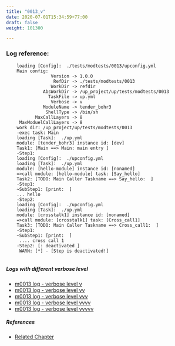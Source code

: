 ```yaml
---
title: "0013_v"
date: 2020-07-01T15:34:59+77:00
draft: false
weight: 101300

---
```


### Log reference: <no value>

```
    loading [Config]:  ./tests/modtests/0013/upconfig.yml
    Main config:
                 Version -> 1.0.0
                  RefDir -> ./tests/modtests/0013
                 WorkDir -> refdir
              AbsWorkDir -> /up_project/up/tests/modtests/0013
                TaskFile -> up.yml
                 Verbose -> v
              ModuleName -> tender_bohr3
               ShellType -> /bin/sh
           MaxCallLayers -> 8
     MaxModuelCallLayers -> 8
    work dir: /up_project/up/tests/modtests/0013
    -exec task: Main
    loading [Task]:  ./up.yml
    module: [tender_bohr3] instance id: [dev]
    Task1: [Main ==> Main: main entry ]
    -Step1:
    loading [Config]:  ./upconfig.yml
    loading [Task]:  ./up.yml
    module: [hello-module] instance id: [nonamed]
    =>call module: [hello-module] task: [Say_hello]
    Task2: [TODO: Main Caller Taskname ==> Say_hello:  ]
    -Step1:
    ~SubStep1: [print:  ]
    ... hello
    -Step2:
    loading [Config]:  ./upconfig.yml
    loading [Task]:  ./up.yml
    module: [crosstalk1] instance id: [nonamed]
    =>call module: [crosstalk1] task: [Cross_call1]
    Task3: [TODO: Main Caller Taskname ==> Cross_call1:  ]
    -Step1:
    ~SubStep1: [print:  ]
     .... cross call 1
    -Step2: [: deactivated ]
     WARN: [*] - [Step is deactivated!]
    
```

##### Logs with different verbose level
* [m0013 log - verbose level v](../../logs/m0013_v)
* [m0013 log - verbose level vv](../../logs/m0013_vv)
* [m0013 log - verbose level vvv](../../logs/m0013_vvv)
* [m0013 log - verbose level vvvv](../../logs/m0013_vvvv)
* [m0013 log - verbose level vvvvv](../../logs/m0013_vvvvv)

##### References
* [Related Chapter](../../module/0013)
